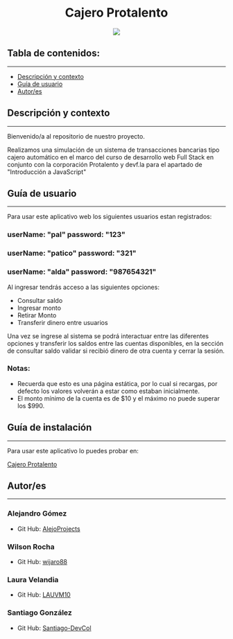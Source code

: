 <h1 align="center"> Cajero Protalento</h1>
<p align="center"><img src="https://i.imgur.com/xeEsrG4.png"/></p> 

## Tabla de contenidos:
---

- [Descripción y contexto](#descripción-y-contexto)
- [Guía de usuario](#guía-de-usuario)
- [Autor/es](#autores)

## Descripción y contexto
---
Bienvenido/a al repositorio de nuestro proyecto.

Realizamos una simulación de un sistema de transacciones bancarias tipo cajero automático en el marco del curso de desarrollo web Full Stack en conjunto con la corporación Protalento y devf.la para el apartado de "Introducción a JavaScript"

## Guía de usuario
---
Para usar este aplicativo web los siguientes usuarios estan registrados:

### userName: "pal"  password: "123"
### userName: "patico"  password: "321"
### userName: "alda"  password: "987654321"

Al ingresar tendrás acceso a las siguientes opciones:
- Consultar saldo
- Ingresar monto
- Retirar Monto
- Transferir dinero entre usuarios

Una vez se ingrese al sistema se podrá interactuar entre las diferentes opciones y transferir los saldos entre las cuentas disponibles,  en la sección de consultar saldo validar si recibió dinero de otra cuenta y cerrar la sesión.

### Notas: 
- Recuerda que esto es una página estática, por lo cual si recargas, por defecto los valores volverán a estar como estaban inicialmente.
- El monto mínimo de la cuenta es de $10 y el máximo no puede superar los $990.

## Guía de instalación
---
Para usar este aplicativo lo puedes probar en: <p><a href="https://santiago-devcol.github.io/pruebas_cajero/" target="_blank">Cajero Protalento</a></p> 

## Autor/es
---
### Alejandro Gómez
- <p>Git Hub: <a href="https://github.com/AlejoProjects" target="_blank">AlejoProjects</a></p>
### Wilson Rocha
- <p>Git Hub: <a href="https://github.com/wijaro88" target="_blank">wijaro88</a></p>
### Laura Velandia
- <p>Git Hub: <a href="https://github.com/LAUVM10" target="_blank">LAUVM10</a></p>
### Santiago González
- <p>Git Hub: <a href="https://github.com/Santiago-DevCol" target="_blank">Santiago-DevCol</a></p>
